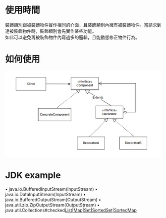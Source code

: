 # 使用時間
裝飾類別跟被裝飾物件實作相同的介面，且裝飾類別內擁有被裝飾物件。當請求到達被裝飾物件時，裝飾類別會先實作某些功能。  
如此可以避免再被裝飾物件內寫過多的邏輯，且能動態修正物件行為。
# 如何使用
![DecoratorPattern](DecoratorPattern.jpg)
# JDK example
• java.io.BufferedInputStream(InputStream)
• java.io.DataInputStream(InputStream)
• java.io.BufferedOutputStream(OutputStream)
• java.util.zip.ZipOutputStream(OutputStream)
• java.util.Collections#checked[List|Map|Set|SortedSet|SortedMap]()